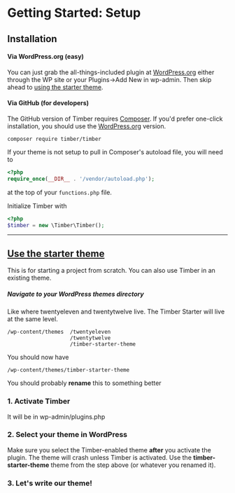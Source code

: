 # Getting Started: Setup

## Installation

#### Via WordPress.org (easy)
You can just grab the all-things-included plugin at [WordPress.org](http://wordpress.org/plugins/timber-library/) either through the WP site or your Plugins->Add New in wp-admin. Then skip ahead to [using the starter theme](#use-the-starter-theme).

#### Via GitHub (for developers)

The GitHub version of Timber requires [Composer](https://getcomposer.org/download/). If you'd prefer one-click installation, you should use the [WordPress.org](https://wordpress.org/plugins/timber-library/) version.

```shell
composer require timber/timber
```

If your theme is not setup to pull in Composer's autoload file, you will need to

```php
<?php
require_once(__DIR__ . '/vendor/autoload.php');
```

at the top of your `functions.php` file.

Initialize Timber with

```php
<?php
$timber = new \Timber\Timber();
```

* * *

## [Use the starter theme](https://github.com/Upstatement/timber-starter-theme)
This is for starting a project from scratch. You can also use Timber in an existing theme.

##### Navigate to your WordPress themes directory
Like where twentyeleven and twentytwelve live. The Timber Starter will live at the same level.

	/wp-content/themes	/twentyeleven
						/twentytwelve
						/timber-starter-theme

You should now have

	/wp-content/themes/timber-starter-theme

You should probably **rename** this to something better

### 1. Activate Timber
It will be in wp-admin/plugins.php

### 2. Select your theme in WordPress
Make sure you select the Timber-enabled theme **after** you activate the plugin. The theme will crash unless Timber is activated. Use the **timber-starter-theme** theme from the step above (or whatever you renamed it).

### 3. Let's write our theme!
